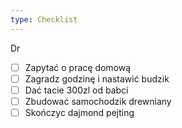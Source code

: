 ```yaml
---
type: Checklist
---
```


Dr
- [ ] Zapytać o pracę domową 
- [ ] Zagradz godzinę i nastawić budzik
- [ ] Dać tacie 300zl od babci
- [ ] Zbudować samochodzik drewniany
- [ ] Skończyc dajmond pejting
